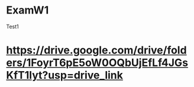 # ExamW1
Test1

# https://drive.google.com/drive/folders/1FoyrT6pE5oW0OQbUjEfLf4JGsKfT1lyt?usp=drive_link
